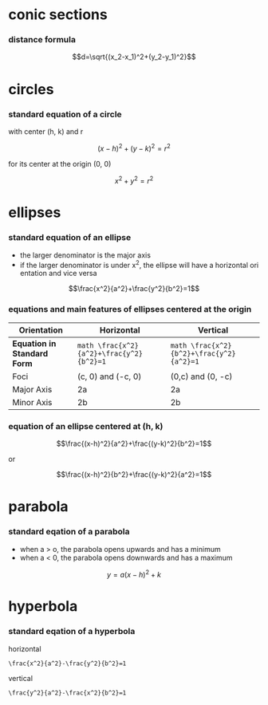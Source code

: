 # conic sections


### distance formula
```math
d=\sqrt{(x_2-x_1)^2+(y_2-y_1)^2}
```

# circles
### standard equation of a circle
with center (h, k) and r
```math
(x-h)^2+(y-k)^2=r^2
```

for its center at the origin (0, 0)
```math
x^2+y^2=r^2
```

# ellipses
### standard equation of an ellipse
+ the larger denominator is the major axis
+ if the larger denominator is under x<sup>2</sup>, the ellipse will have a horizontal ori    entation and vice versa

```math
\frac{x^2}{a^2}+\frac{y^2}{b^2}=1
```

### equations and main features of ellipses centered at the origin

| Orientation | Horizontal | Vertical |
| --- | --- | --- |
| **Equation in Standard Form** | ```math \frac{x^2}{a^2}+\frac{y^2}{b^2}=1``` | ```math \frac{x^2}{b^2}+\frac{y^2}{a^2}=1``` |
| Foci | (c, 0) and (-c, 0) | (0,c) and (0, -c) |
| Major Axis | 2a | 2a |
| Minor Axis | 2b | 2b |

### equation of an ellipse centered at (h, k)

```math
\frac{(x-h)^2}{a^2}+\frac{(y-k)^2}{b^2}=1
```

or

```math                                       
\frac{(x-h)^2}{b^2}+\frac{(y-k)^2}{a^2}=1
```

# parabola
### standard eqation of a parabola
+ when a > o, the parabola opens upwards and has a minimum
+ when a < 0, the parabola opens downwards and has a maximum

```math
y = a(x-h)^2+k
```

# hyperbola
### standard eqation of a hyperbola

horizontal
```
\frac{x^2}{a^2}-\frac{y^2}{b^2}=1
```

vertical
```
\frac{y^2}{a^2}-\frac{x^2}{b^2}=1
```

